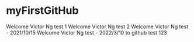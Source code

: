 # myFirstGitHub
Welcome Victor Ng test 1
Welcome Victor Ng test 2
Welcome Victor Ng test - 2021/10/15
Welcome Victor Ng test - 2022/3/10 to github
test 123

